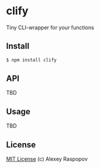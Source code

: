 # clify

Tiny CLI-wrapper for your functions

## Install

```bash
$ npm install clify
```

## API

TBD

## Usage

TBD

## License

[MIT License](http://en.wikipedia.org/wiki/MIT_License) (c) Alexey Raspopov
